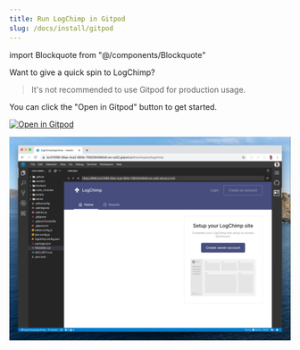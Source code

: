 ```yaml
---
title: Run LogChimp in Gitpod
slug: /docs/install/gitpod
---
```


<!-- components -->

import Blockquote from "@/components/Blockquote"

Want to give a quick spin to LogChimp?

<Blockquote type="alert">
  It's not recommended to use Gitpod for production usage.
</Blockquote>

You can click the "Open in Gitpod" button to get started.

[![Open in Gitpod](https://gitpod.io/button/open-in-gitpod.svg)](https://gitpod.io/#https://github.com/logchimp/logchimp)

![Gitpod deployment preview](/images/docs/install/gitpod/gitpod-deployment-preview.jpg)
